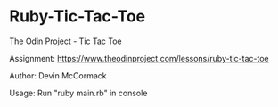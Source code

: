 # Ruby-Tic-Tac-Toe

The Odin Project - Tic Tac Toe

Assignment: https://www.theodinproject.com/lessons/ruby-tic-tac-toe

Author: Devin McCormack

Usage: Run "ruby main.rb" in console